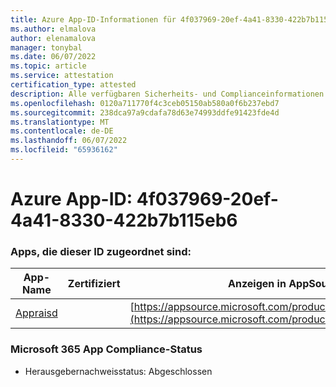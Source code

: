 ```yaml
---
title: Azure App-ID-Informationen für 4f037969-20ef-4a41-8330-422b7b115eb6
ms.author: elmalova
author: elenamalova
manager: tonybal
ms.date: 06/07/2022
ms.topic: article
ms.service: attestation
certification_type: attested
description: Alle verfügbaren Sicherheits- und Complianceinformationen für 4f037969-20ef-4a41-8330-422b7b115eb6.
ms.openlocfilehash: 0120a711770f4c3ceb05150ab580a0f6b237ebd7
ms.sourcegitcommit: 238dca97a9cdafa78d63e74993ddfe91423fde4d
ms.translationtype: MT
ms.contentlocale: de-DE
ms.lasthandoff: 06/07/2022
ms.locfileid: "65936162"
---
```

# <a name="azure-app-id-4f037969-20ef-4a41-8330-422b7b115eb6"></a>Azure App-ID: 4f037969-20ef-4a41-8330-422b7b115eb6


### <a name="apps-associated-with-this-id"></a>Apps, die dieser ID zugeordnet sind:
| **App-Name** | **Zertifiziert** | **Anzeigen in AppSource** |
|--------------|---------------|-----------------------|
| [Appraisd](../forward/WA200003123.md) |  | [https://appsource.microsoft.com/product/office/WA200003123](https://appsource.microsoft.com/product/office/WA200003123) |

### <a name="microsoft-365-app-compliance-status"></a>Microsoft 365 App Compliance-Status
- Herausgebernachweisstatus: Abgeschlossen
